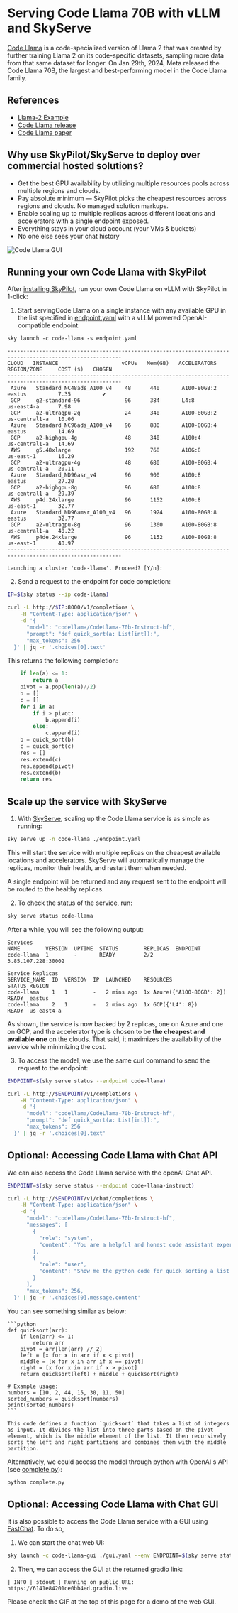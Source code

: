 # Serving Code Llama 70B with vLLM and SkyServe

[Code Llama](https://github.com/facebookresearch/codellama) is a code-specialized version of Llama 2 that was created by further training Llama 2 on its code-specific datasets, sampling more data from that same dataset for longer. On Jan 29th, 2024, Meta released the Code Llama 70B, the largest and best-performing model in the Code Llama family.

## References
* [Llama-2 Example](../../llm/llama-2/)
* [Code Llama release](https://ai.meta.com/blog/code-llama-large-language-model-coding/)
* [Code Llama paper](https://arxiv.org/abs/2308.12950)


## Why use SkyPilot/SkyServe to deploy over commercial hosted solutions?

* Get the best GPU availability by utilizing multiple resources pools across multiple regions and clouds.
* Pay absolute minimum — SkyPilot picks the cheapest resources across regions and clouds. No managed solution markups.
* Enable scaling up to multiple replicas across different locations and accelerators with a single endpoint exposed.
* Everything stays in your cloud account (your VMs & buckets)
* No one else sees your chat history


![Code Llama GUI](https://imgur.com/Dor1MoE.gif "Chatting with Code Llama")


## Running your own Code Llama with SkyPilot

After [installing SkyPilot](https://skypilot.readthedocs.io/en/latest/getting-started/installation.html), run your own Code Llama on vLLM with SkyPilot in 1-click:

1. Start servingCode Llama on a single instance with any available GPU in the list specified in [endpoint.yaml](endpoint.yaml) with a vLLM powered OpenAI-compatible endpoint:
```console
sky launch -c code-llama -s endpoint.yaml

----------------------------------------------------------------------------------------------------------
CLOUD   INSTANCE                    vCPUs   Mem(GB)   ACCELERATORS   REGION/ZONE     COST ($)   CHOSEN   
----------------------------------------------------------------------------------------------------------
 Azure   Standard_NC48ads_A100_v4    48      440       A100-80GB:2    eastus          7.35          ✔     
 GCP     g2-standard-96              96      384       L4:8           us-east4-a      7.98                
 GCP     a2-ultragpu-2g              24      340       A100-80GB:2    us-central1-a   10.06               
 Azure   Standard_NC96ads_A100_v4    96      880       A100-80GB:4    eastus          14.69               
 GCP     a2-highgpu-4g               48      340       A100:4         us-central1-a   14.69               
 AWS     g5.48xlarge                 192     768       A10G:8         us-east-1       16.29               
 GCP     a2-ultragpu-4g              48      680       A100-80GB:4    us-central1-a   20.11               
 Azure   Standard_ND96asr_v4         96      900       A100:8         eastus          27.20               
 GCP     a2-highgpu-8g               96      680       A100:8         us-central1-a   29.39               
 AWS     p4d.24xlarge                96      1152      A100:8         us-east-1       32.77               
 Azure   Standard_ND96amsr_A100_v4   96      1924      A100-80GB:8    eastus          32.77               
 GCP     a2-ultragpu-8g              96      1360      A100-80GB:8    us-central1-a   40.22               
 AWS     p4de.24xlarge               96      1152      A100-80GB:8    us-east-1       40.97               
----------------------------------------------------------------------------------------------------------

Launching a cluster 'code-llama'. Proceed? [Y/n]: 
```
2. Send a request to the endpoint for code completion:
```bash
IP=$(sky status --ip code-llama)

curl -L http://$IP:8000/v1/completions \
    -H "Content-Type: application/json" \
    -d '{
      "model": "codellama/CodeLlama-70b-Instruct-hf",
      "prompt": "def quick_sort(a: List[int]):",
      "max_tokens": 256
  }' | jq -r '.choices[0].text'
```

This returns the following completion:
```python
    if len(a) <= 1:
        return a
    pivot = a.pop(len(a)//2)
    b = []
    c = []
    for i in a:
        if i > pivot:
            b.append(i)
        else:
            c.append(i)
    b = quick_sort(b)
    c = quick_sort(c)
    res = []
    res.extend(c)
    res.append(pivot)
    res.extend(b)
    return res
```

## Scale up the service with SkyServe

1. With [SkyServe](https://skypilot.readthedocs.io/en/latest/serving/sky-serve.html), scaling up the Code Llama service is as simple as running:
```bash
sky serve up -n code-llama ./endpoint.yaml
```
This will start the service with multiple replicas on the cheapest available locations and accelerators. SkyServe will automatically manage the replicas, monitor their health, and restart them when needed.

A single endpoint will be returned and any request sent to the endpoint will be routed to the healthy replicas.

2. To check the status of the service, run:
```bash
sky serve status code-llama
```
After a while, you will see the following output:
```console
Services
NAME        VERSION  UPTIME  STATUS        REPLICAS  ENDPOINT            
code-llama  1        -       READY         2/2       3.85.107.228:30002  

Service Replicas
SERVICE_NAME  ID  VERSION  IP  LAUNCHED    RESOURCES                   STATUS REGION  
code-llama    1   1        -   2 mins ago  1x Azure({'A100-80GB': 2}) READY  eastus  
code-llama    2   1        -   2 mins ago  1x GCP({'L4': 8})          READY  us-east4-a 
```
As shown, the service is now backed by 2 replicas, one on Azure and one on GCP, and the accelerator
type is chosen to be **the cheapest and available one** on the clouds. That said, it maximizes the
availability of the service while minimizing the cost.

3. To access the model, we use the same curl command to send the request to the endpoint:
```bash
ENDPOINT=$(sky serve status --endpoint code-llama)

curl -L http://$ENDPOINT/v1/completions \
    -H "Content-Type: application/json" \
    -d '{
      "model": "codellama/CodeLlama-70b-Instruct-hf",
      "prompt": "def quick_sort(a: List[int]):",
      "max_tokens": 256
  }' | jq -r '.choices[0].text'
```

## **Optional:** Accessing Code Llama with Chat API

We can also access the Code Llama service with the openAI Chat API.
```bash
ENDPOINT=$(sky serve status --endpoint code-llama-instruct)

curl -L http://$ENDPOINT/v1/chat/completions \
    -H "Content-Type: application/json" \
    -d '{
      "model": "codellama/CodeLlama-70b-Instruct-hf",
      "messages": [
        {
          "role": "system",
          "content": "You are a helpful and honest code assistant expert in Python."
        },
        {
          "role": "user",
          "content": "Show me the python code for quick sorting a list of integers."
        }
      ],
      "max_tokens": 256,
  }' | jq -r '.choices[0].message.content'
```

You can see something similar as below:
````````
```python
def quicksort(arr):
    if len(arr) <= 1:
        return arr
    pivot = arr[len(arr) // 2]
    left = [x for x in arr if x < pivot]
    middle = [x for x in arr if x == pivot]
    right = [x for x in arr if x > pivot]
    return quicksort(left) + middle + quicksort(right)

# Example usage:
numbers = [10, 2, 44, 15, 30, 11, 50]
sorted_numbers = quicksort(numbers)
print(sorted_numbers)
```

This code defines a function `quicksort` that takes a list of integers as input. It divides the list into three parts based on the pivot element, which is the middle element of the list. It then recursively sorts the left and right partitions and combines them with the middle partition.
````````

Alternatively, we could access the model through python with OpenAI's API (see [complete.py](complete.py)):
```bash
python complete.py
```

## **Optional:** Accessing Code Llama with Chat GUI

It is also possible to access the Code Llama service with a GUI using [FastChat](https://github.com/lm-sys/FastChat). To do so, 
1. We can start the chat web UI:
```bash
sky launch -c code-llama-gui ./gui.yaml --env ENDPOINT=$(sky serve status --endpoint code-llama)
```

2. Then, we can access the GUI at the returned gradio link:
```
| INFO | stdout | Running on public URL: https://6141e84201ce0bb4ed.gradio.live
```

Please check the GIF at the top of this page for a demo of the web GUI.
